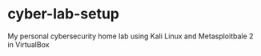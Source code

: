 # cyber-lab-setup
My personal cybersecurity home lab using Kali Linux and Metasploitbale 2 in VirtualBox
